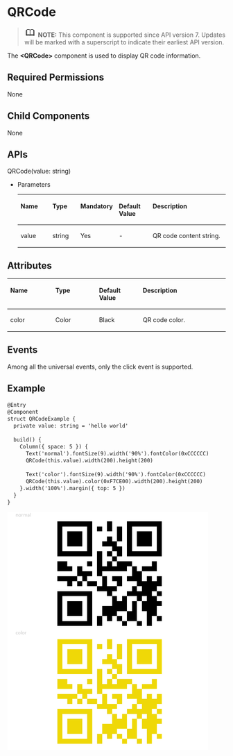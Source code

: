 # QRCode<a name="EN-US_TOPIC_0000001237475049"></a>

>![](../../public_sys-resources/icon-note.gif) **NOTE:** 
>This component is supported since API version 7. Updates will be marked with a superscript to indicate their earliest API version.

The  **<QRCode\>**  component is used to display QR code information.

## Required Permissions<a name="section435712372238"></a>

None

## Child Components<a name="section13981154442315"></a>

None

## APIs<a name="section18806175252314"></a>

QRCode\(value: string\)

-   Parameters

    <a name="table1392916196212"></a>
    <table><thead align="left"><tr id="row19306191218"><th class="cellrowborder" valign="top" width="16.11%" id="mcps1.1.6.1.1"><p id="p199307193217"><a name="p199307193217"></a><a name="p199307193217"></a>Name</p>
    </th>
    <th class="cellrowborder" valign="top" width="14.01%" id="mcps1.1.6.1.2"><p id="p119302191128"><a name="p119302191128"></a><a name="p119302191128"></a>Type</p>
    </th>
    <th class="cellrowborder" valign="top" width="13%" id="mcps1.1.6.1.3"><p id="p7930141911211"><a name="p7930141911211"></a><a name="p7930141911211"></a>Mandatory</p>
    </th>
    <th class="cellrowborder" valign="top" width="16.869999999999997%" id="mcps1.1.6.1.4"><p id="p1393020194219"><a name="p1393020194219"></a><a name="p1393020194219"></a>Default Value</p>
    </th>
    <th class="cellrowborder" valign="top" width="40.01%" id="mcps1.1.6.1.5"><p id="p693061912210"><a name="p693061912210"></a><a name="p693061912210"></a>Description</p>
    </th>
    </tr>
    </thead>
    <tbody><tr id="row1093021911217"><td class="cellrowborder" valign="top" width="16.11%" headers="mcps1.1.6.1.1 "><p id="p119307198218"><a name="p119307198218"></a><a name="p119307198218"></a>value</p>
    </td>
    <td class="cellrowborder" valign="top" width="14.01%" headers="mcps1.1.6.1.2 "><p id="p129301719828"><a name="p129301719828"></a><a name="p129301719828"></a>string</p>
    </td>
    <td class="cellrowborder" valign="top" width="13%" headers="mcps1.1.6.1.3 "><p id="p893091913213"><a name="p893091913213"></a><a name="p893091913213"></a>Yes</p>
    </td>
    <td class="cellrowborder" valign="top" width="16.869999999999997%" headers="mcps1.1.6.1.4 "><p id="p421641117507"><a name="p421641117507"></a><a name="p421641117507"></a>-</p>
    </td>
    <td class="cellrowborder" valign="top" width="40.01%" headers="mcps1.1.6.1.5 "><p id="p693016198212"><a name="p693016198212"></a><a name="p693016198212"></a>QR code content string.</p>
    </td>
    </tr>
    </tbody>
    </table>


## Attributes<a name="section12170272251"></a>

<a name="table1848913413256"></a>
<table><thead align="left"><tr id="row248924182514"><th class="cellrowborder" valign="top" width="20.64%" id="mcps1.1.5.1.1"><p id="p14901241192512"><a name="p14901241192512"></a><a name="p14901241192512"></a>Name</p>
</th>
<th class="cellrowborder" valign="top" width="19.97%" id="mcps1.1.5.1.2"><p id="p19490541192514"><a name="p19490541192514"></a><a name="p19490541192514"></a>Type</p>
</th>
<th class="cellrowborder" valign="top" width="20.05%" id="mcps1.1.5.1.3"><p id="p1349064115259"><a name="p1349064115259"></a><a name="p1349064115259"></a>Default Value</p>
</th>
<th class="cellrowborder" valign="top" width="39.34%" id="mcps1.1.5.1.4"><p id="p049016417259"><a name="p049016417259"></a><a name="p049016417259"></a>Description</p>
</th>
</tr>
</thead>
<tbody><tr id="row204906412251"><td class="cellrowborder" valign="top" width="20.64%" headers="mcps1.1.5.1.1 "><p id="p9490134122512"><a name="p9490134122512"></a><a name="p9490134122512"></a>color</p>
</td>
<td class="cellrowborder" valign="top" width="19.97%" headers="mcps1.1.5.1.2 "><p id="p1490194172513"><a name="p1490194172513"></a><a name="p1490194172513"></a>Color</p>
</td>
<td class="cellrowborder" valign="top" width="20.05%" headers="mcps1.1.5.1.3 "><p id="p114909415254"><a name="p114909415254"></a><a name="p114909415254"></a>Black</p>
</td>
<td class="cellrowborder" valign="top" width="39.34%" headers="mcps1.1.5.1.4 "><p id="p17490204115252"><a name="p17490204115252"></a><a name="p17490204115252"></a>QR code color.</p>
</td>
</tr>
</tbody>
</table>

## Events<a name="section9578105714273"></a>

Among all the universal events, only the click event is supported.

## Example<a name="section158692046152618"></a>

```
@Entry
@Component
struct QRCodeExample {
  private value: string = 'hello world'

  build() {
    Column({ space: 5 }) {
      Text('normal').fontSize(9).width('90%').fontColor(0xCCCCCC)
      QRCode(this.value).width(200).height(200)

      Text('color').fontSize(9).width('90%').fontColor(0xCCCCCC)
      QRCode(this.value).color(0xF7CE00).width(200).height(200)
    }.width('100%').margin({ top: 5 })
  }
}
```

![](figures/qrcode.png)


